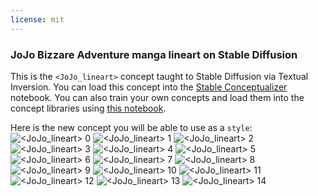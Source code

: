 ```yaml
---
license: mit
---
```

### JoJo Bizzare Adventure manga lineart on Stable Diffusion
This is the `<JoJo_lineart>` concept taught to Stable Diffusion via Textual Inversion. You can load this concept into the [Stable Conceptualizer](https://colab.research.google.com/github/huggingface/notebooks/blob/main/diffusers/stable_conceptualizer_inference.ipynb) notebook. You can also train your own concepts and load them into the concept libraries using [this notebook](https://colab.research.google.com/github/huggingface/notebooks/blob/main/diffusers/sd_textual_inversion_training.ipynb).

Here is the new concept you will be able to use as a `style`:
![<JoJo_lineart> 0](https://huggingface.co/sd-concepts-library/jojo-bizzare-adventure-manga-lineart/resolve/main/concept_images/7.png)
![<JoJo_lineart> 1](https://huggingface.co/sd-concepts-library/jojo-bizzare-adventure-manga-lineart/resolve/main/concept_images/15.png)
![<JoJo_lineart> 2](https://huggingface.co/sd-concepts-library/jojo-bizzare-adventure-manga-lineart/resolve/main/concept_images/11.png)
![<JoJo_lineart> 3](https://huggingface.co/sd-concepts-library/jojo-bizzare-adventure-manga-lineart/resolve/main/concept_images/8.png)
![<JoJo_lineart> 4](https://huggingface.co/sd-concepts-library/jojo-bizzare-adventure-manga-lineart/resolve/main/concept_images/5.png)
![<JoJo_lineart> 5](https://huggingface.co/sd-concepts-library/jojo-bizzare-adventure-manga-lineart/resolve/main/concept_images/6.png)
![<JoJo_lineart> 6](https://huggingface.co/sd-concepts-library/jojo-bizzare-adventure-manga-lineart/resolve/main/concept_images/10.png)
![<JoJo_lineart> 7](https://huggingface.co/sd-concepts-library/jojo-bizzare-adventure-manga-lineart/resolve/main/concept_images/4.png)
![<JoJo_lineart> 8](https://huggingface.co/sd-concepts-library/jojo-bizzare-adventure-manga-lineart/resolve/main/concept_images/14.png)
![<JoJo_lineart> 9](https://huggingface.co/sd-concepts-library/jojo-bizzare-adventure-manga-lineart/resolve/main/concept_images/3.png)
![<JoJo_lineart> 10](https://huggingface.co/sd-concepts-library/jojo-bizzare-adventure-manga-lineart/resolve/main/concept_images/2.png)
![<JoJo_lineart> 11](https://huggingface.co/sd-concepts-library/jojo-bizzare-adventure-manga-lineart/resolve/main/concept_images/1.png)
![<JoJo_lineart> 12](https://huggingface.co/sd-concepts-library/jojo-bizzare-adventure-manga-lineart/resolve/main/concept_images/9.png)
![<JoJo_lineart> 13](https://huggingface.co/sd-concepts-library/jojo-bizzare-adventure-manga-lineart/resolve/main/concept_images/13.png)
![<JoJo_lineart> 14](https://huggingface.co/sd-concepts-library/jojo-bizzare-adventure-manga-lineart/resolve/main/concept_images/12.png)

